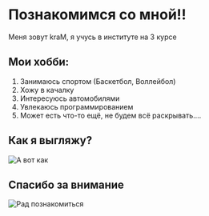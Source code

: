 # Познакомимся со мной!!

Меня зовут kraM, я учусь в институте на 3 курсе

## Мои хобби:
1. Занимаюсь спортом (Баскетбол, Воллейбол)
2. Хожу в качалку
3. Интересуюсь автомобилями
4. Увлекаюсь программированием
5. Может есть что-то ещё, не будем всё раскрывать....

## Как я выгляжу?
<!-- как исправить -->
<!-- <details>
    <summary>Жмак сюды</summary>
    ![А вот как](https://i.pinimg.com/736x/81/9b/23/819b2344a30d7ae8724eede289b3a9cd.jpg)
</details> -->

<!-- !! Почему-то не сработало поэтоми приложу так  -->

![А вот как](https://i.pinimg.com/736x/81/9b/23/819b2344a30d7ae8724eede289b3a9cd.jpg)

## Спасибо за внимание
![Рад познакомиться](https://media1.tenor.com/m/YwOfUMRQcQAAAAAd/cat-kitten.gif)  